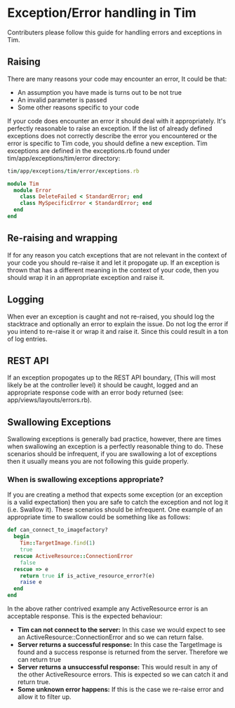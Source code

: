 # Exception/Error handling in Tim
Contributers please follow this guide for handling errors and exceptions in Tim.

## Raising
There are many reasons your code may encounter an error, It could be that:
* An assumption you have made is turns out to be not true
* An invalid parameter is passed
* Some other reasons specific to your code

If your code does encounter an error it should deal with it appropriately.  It's perfectly reasonable to raise an exception.  If the list of already defined exceptions does not correctly describe the error you encountered or the error is specific to Tim code, you should define a new exception.  Tim exceptions are defined in the exceptions.rb found under tim/app/exceptions/tim/error directory:

```ruby
tim/app/exceptions/tim/error/exceptions.rb

module Tim
  module Error
    class DeleteFailed < StandardError; end
    class MySpecificError < StandardError; end
  end
end

```

##  Re-raising and wrapping
If for any reason you catch exceptions that are not relevant in the context of your code you should re-raise it and let it propogate up.  If an exception is thrown that has a different meaning in the context of your code, then you should wrap it in an appropriate exception and raise it.

## Logging
When ever an exception is caught and not re-raised, you should log the stacktrace and optionally an error to explain the issue.  Do not log the error if you intend to re-raise it or wrap it and raise it.  Since this could result in a ton of log entries.

## REST API
If an exception propogates up to the REST API boundary, (This will most likely be at the controller level) it should be caught, logged and an appropriate response code with an error body returned (see: app/views/layouts/errors.rb).

## Swallowing Exceptions
Swallowing exceptions is generally bad practice, however, there are times when swallowing an exception is a perfectly reasonable thing to do.  These scenarios should be infrequent, if you are swallowing a lot of exceptions then it usually means you are not following this guide properly.

### When is swallowing exceptions appropriate?
If you are creating a method that expects some exception (or an exception is a valid expectation) then you are safe to catch the exception and not log it (i.e. Swallow it).  These scenarios should be infrequent.  One example of an appropriate time to swallow could be something like as follows:

```ruby
def can_connect_to_imagefactory?
  begin
    Tim::TargetImage.find(1)
    true
  rescue ActiveResource::ConnectionError
    false
  rescue => e
    return true if is_active_resource_error?(e)
    raise e
  end
end
```

In the above rather contrived example any ActiveResource error is an acceptable response.  This is the expected behaviour:

* **Tim can not connect to the server:** In this case we would expect to see an ActiveResource::ConnectionError and so we can return false.
* **Server returns a successful response:** In this case the TargetImage is found and a success response is returned from the server.  Therefore we can return true
* **Server returns a unsuccessful response:** This would result in any of the other ActiveResource errors.  This is expected so we can catch it and return true.
* **Some unknown error happens:** If this is the case we re-raise error and allow it to filter up.